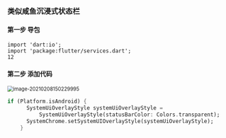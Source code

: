 

### 类似咸鱼沉浸式状态栏

#### 第一步 导包

```
import 'dart:io';
import 'package:flutter/services.dart';
12
```

#### 第二步 添加代码

<img src="https://luckly007.oss-cn-beijing.aliyuncs.com/images/20210208150230.png" alt="image-20210208150229995" style="zoom: 80%;" />





```dart
if (Platform.isAndroid) {
      SystemUiOverlayStyle systemUiOverlayStyle =
          SystemUiOverlayStyle(statusBarColor: Colors.transparent);
      SystemChrome.setSystemUIOverlayStyle(systemUiOverlayStyle);
    }

```


